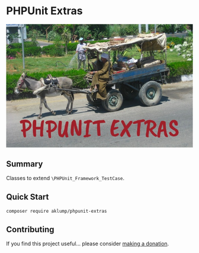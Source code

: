 # PHPUnit Extras

![phpunit_extras](docs/images/screenshot.jpg)

## Summary

Classes to extend `\PHPUnit_Framework_TestCase`.

## Quick Start

    composer require aklump/phpunit-extras

## Contributing

If you find this project useful... please consider [making a donation](https://www.paypal.com/cgi-bin/webscr?cmd=_s-xclick&hosted_button_id=4E5KZHDQCEUV8&item_name=Gratitude%20for%20aklump%2Fphpunit_extras).
